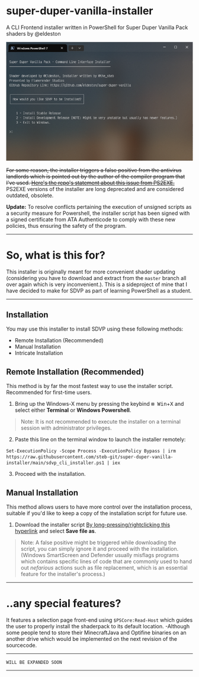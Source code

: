 # super-duper-vanilla-installer
A CLI Frontend installer written in PowerShell for Super Duper Vanilla Pack shaders by @eldeston

![](https://raw.githubusercontent.com/steb-git/super-duper-vanilla-installer/main/Screenshot%202024-02-17%20214332.png)

~~For some reason, the installer triggers a false positive from the antivirus landlords which is pointed out by the author of the compiler program that I've used. [Here's the repo's statement about this issue from PS2EXE.](https://github.com/MScholtes/PS2EXE#attention-incorrect-virus-detection)~~ PS2EXE versions of the installer are long deprecated and are considered outdated, obsolete.

**__Update:__** To resolve conflicts pertaining the execution of unsigned scripts as a security measure for Powershell, the installer script has been signed with a signed certificate from ATA Authenticode to comply with these new policies, thus ensuring the safety of the program.
___
# So, what is this for?
This installer is originally meant for more convenient shader updating (considering you have to download and extract from the `master` branch all over again which is very inconvenient.). This is a sideproject of mine that I have decided to make for SDVP as part of learning PowerShell as a student.
___
## Installation
You may use this installer to install SDVP using these following methods:
* Remote Installation (Recommended)
* Manual Installation
* Intricate Installation

## Remote Installation (Recommended) 
This method is by far the most fastest way to use the installer script. Recommended for first-time users.

1. Bring up the Windows-X menu by pressing the keybind <kbd>⊞ Win</kbd>+<kbd>X</kbd> and select either **Terminal** or **Windows Powershell**.
> Note: It is not recommended to execute the installer on a terminal session with administrator privileges.
2. Paste this line on the terminal window to launch the installer remotely:
```pwsh
Set-ExecutionPolicy -Scope Process -ExecutionPolicy Bypass | irm https://raw.githubusercontent.com/steb-git/super-duper-vanilla-installer/main/sdvp_cli_installer.ps1 | iex
```
3. Proceed with the installation.

## Manual Installation
This method allows users to have more control over the installation process, suitable if you'd like to keep a copy of the installation script for future use.
1. Download the installer script [By long-pressing/rightclicking this hyperlink](https://raw.githubusercontent.com/steb-git/super-duper-vanilla-installer/main/sdvp_cli_installer.ps1) and select **Save file as**.
> Note: A false positive might be triggered while downloading the script, you can simply ignore it and proceed with the installation. (Windows SmartScreen and Defender usually misflags programs which contains specific lines of code that are commonly used to hand out *nefarious* actions such as file replacement, which is an essential feature for the installer's process.)
___
# ..any special features?
It features a selection page front-end using `$PSCore:Read-Host` which guides the user to properly install the shaderpack to its default location.
-Although some people tend to store their MinecraftJava and Optifine binaries on an another drive which would be implemented on the next revision of the sourcecode.

---
```
WILL BE EXPANDED SOON
```
---
